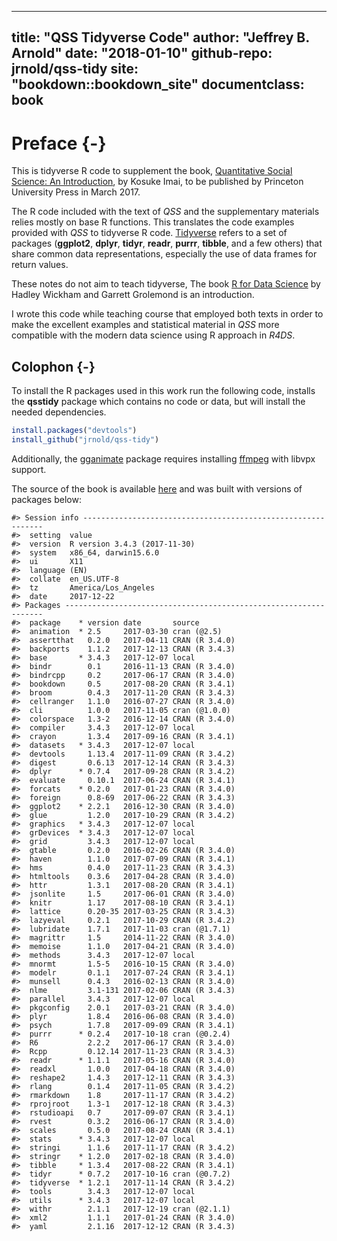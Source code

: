 
---
title: "QSS Tidyverse Code"
author: "Jeffrey B. Arnold"
date: "2018-01-10"
github-repo: jrnold/qss-tidy
site: "bookdown::bookdown_site"
documentclass: book
---

# Preface {-}

This is tidyverse R code to supplement the book, [Quantitative Social Science: An Introduction](http://press.princeton.edu/titles/11025.html), by Kosuke Imai, to
be published by Princeton University Press in March 2017.

The R code included with the text of *QSS* and the supplementary materials relies mostly on base R functions. 
This translates the code examples provided with *QSS* to tidyverse R code. 
[Tidyverse](https://github.com/tidyverse/tidyverse) refers to a set of packages (**ggplot2**, **dplyr**, **tidyr**, **readr**, **purrr**, **tibble**,  and a few others) that share common data representations, especially the use of data frames for return values. 

These notes do not aim to teach tidyverse, The book [R for Data Science](http://r4ds.had.co.nz/) by Hadley Wickham and Garrett Grolemond is an introduction. 

I wrote this code while teaching course that employed both texts in order to make the excellent examples and statistical material in *QSS* more compatible with the modern data science using R approach in *R4DS*.


## Colophon {-}

To install the R packages used in this work run the following code, installs the **qsstidy** package which contains no code or data, but will install the needed dependencies.

```r
install.packages("devtools")
install_github("jrnold/qss-tidy")
```

Additionally, the [gganimate](https://cran.r-project.org/package=gganimate) package requires installing [ffmpeg](https://ffmpeg.org/) with libvpx support.

The source of the book is available [here](https://github.com/jrnold/qsstidy) and was built with versions of packages below:


```
#> Session info -------------------------------------------------------------
#>  setting  value                       
#>  version  R version 3.4.3 (2017-11-30)
#>  system   x86_64, darwin15.6.0        
#>  ui       X11                         
#>  language (EN)                        
#>  collate  en_US.UTF-8                 
#>  tz       America/Los_Angeles         
#>  date     2017-12-22
#> Packages -----------------------------------------------------------------
#>  package    * version date       source        
#>  animation  * 2.5     2017-03-30 cran (@2.5)   
#>  assertthat   0.2.0   2017-04-11 CRAN (R 3.4.0)
#>  backports    1.1.2   2017-12-13 CRAN (R 3.4.3)
#>  base       * 3.4.3   2017-12-07 local         
#>  bindr        0.1     2016-11-13 CRAN (R 3.4.0)
#>  bindrcpp     0.2     2017-06-17 CRAN (R 3.4.0)
#>  bookdown     0.5     2017-08-20 CRAN (R 3.4.1)
#>  broom        0.4.3   2017-11-20 CRAN (R 3.4.3)
#>  cellranger   1.1.0   2016-07-27 CRAN (R 3.4.0)
#>  cli          1.0.0   2017-11-05 cran (@1.0.0) 
#>  colorspace   1.3-2   2016-12-14 CRAN (R 3.4.0)
#>  compiler     3.4.3   2017-12-07 local         
#>  crayon       1.3.4   2017-09-16 CRAN (R 3.4.1)
#>  datasets   * 3.4.3   2017-12-07 local         
#>  devtools     1.13.4  2017-11-09 CRAN (R 3.4.2)
#>  digest       0.6.13  2017-12-14 CRAN (R 3.4.3)
#>  dplyr      * 0.7.4   2017-09-28 CRAN (R 3.4.2)
#>  evaluate     0.10.1  2017-06-24 CRAN (R 3.4.1)
#>  forcats    * 0.2.0   2017-01-23 CRAN (R 3.4.0)
#>  foreign      0.8-69  2017-06-22 CRAN (R 3.4.3)
#>  ggplot2    * 2.2.1   2016-12-30 CRAN (R 3.4.0)
#>  glue         1.2.0   2017-10-29 CRAN (R 3.4.2)
#>  graphics   * 3.4.3   2017-12-07 local         
#>  grDevices  * 3.4.3   2017-12-07 local         
#>  grid         3.4.3   2017-12-07 local         
#>  gtable       0.2.0   2016-02-26 CRAN (R 3.4.0)
#>  haven        1.1.0   2017-07-09 CRAN (R 3.4.1)
#>  hms          0.4.0   2017-11-23 CRAN (R 3.4.3)
#>  htmltools    0.3.6   2017-04-28 CRAN (R 3.4.0)
#>  httr         1.3.1   2017-08-20 CRAN (R 3.4.1)
#>  jsonlite     1.5     2017-06-01 CRAN (R 3.4.0)
#>  knitr        1.17    2017-08-10 CRAN (R 3.4.1)
#>  lattice      0.20-35 2017-03-25 CRAN (R 3.4.3)
#>  lazyeval     0.2.1   2017-10-29 CRAN (R 3.4.2)
#>  lubridate    1.7.1   2017-11-03 cran (@1.7.1) 
#>  magrittr     1.5     2014-11-22 CRAN (R 3.4.0)
#>  memoise      1.1.0   2017-04-21 CRAN (R 3.4.0)
#>  methods      3.4.3   2017-12-07 local         
#>  mnormt       1.5-5   2016-10-15 CRAN (R 3.4.0)
#>  modelr       0.1.1   2017-07-24 CRAN (R 3.4.1)
#>  munsell      0.4.3   2016-02-13 CRAN (R 3.4.0)
#>  nlme         3.1-131 2017-02-06 CRAN (R 3.4.3)
#>  parallel     3.4.3   2017-12-07 local         
#>  pkgconfig    2.0.1   2017-03-21 CRAN (R 3.4.0)
#>  plyr         1.8.4   2016-06-08 CRAN (R 3.4.0)
#>  psych        1.7.8   2017-09-09 CRAN (R 3.4.1)
#>  purrr      * 0.2.4   2017-10-18 cran (@0.2.4) 
#>  R6           2.2.2   2017-06-17 CRAN (R 3.4.0)
#>  Rcpp         0.12.14 2017-11-23 CRAN (R 3.4.3)
#>  readr      * 1.1.1   2017-05-16 CRAN (R 3.4.0)
#>  readxl       1.0.0   2017-04-18 CRAN (R 3.4.0)
#>  reshape2     1.4.3   2017-12-11 CRAN (R 3.4.3)
#>  rlang        0.1.4   2017-11-05 CRAN (R 3.4.2)
#>  rmarkdown    1.8     2017-11-17 CRAN (R 3.4.2)
#>  rprojroot    1.3-1   2017-12-18 CRAN (R 3.4.3)
#>  rstudioapi   0.7     2017-09-07 CRAN (R 3.4.1)
#>  rvest        0.3.2   2016-06-17 CRAN (R 3.4.0)
#>  scales       0.5.0   2017-08-24 CRAN (R 3.4.1)
#>  stats      * 3.4.3   2017-12-07 local         
#>  stringi      1.1.6   2017-11-17 CRAN (R 3.4.2)
#>  stringr    * 1.2.0   2017-02-18 CRAN (R 3.4.0)
#>  tibble     * 1.3.4   2017-08-22 CRAN (R 3.4.1)
#>  tidyr      * 0.7.2   2017-10-16 cran (@0.7.2) 
#>  tidyverse  * 1.2.1   2017-11-14 CRAN (R 3.4.2)
#>  tools        3.4.3   2017-12-07 local         
#>  utils      * 3.4.3   2017-12-07 local         
#>  withr        2.1.1   2017-12-19 cran (@2.1.1) 
#>  xml2         1.1.1   2017-01-24 CRAN (R 3.4.0)
#>  yaml         2.1.16  2017-12-12 CRAN (R 3.4.3)
```
